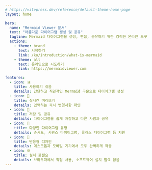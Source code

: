```yaml
---
# https://vitepress.dev/reference/default-theme-home-page
layout: home

hero:
  name: "Mermaid Viewer 문서"
  text: "아름다운 다이어그램 생성 및 공유"
  tagline: Mermaid 다이어그램을 생성, 편집, 공유하기 위한 강력한 온라인 도구
  actions:
    - theme: brand
      text: 시작하기
      link: /ko/introduction/what-is-mermaid
    - theme: alt
      text: 온라인으로 시도하기
      link: https://mermaidviewer.com

features:
  - icon: 📊
    title: 사용하기 쉬움
    details: 간단하고 직관적인 Mermaid 구문으로 다이어그램 생성
  - icon: 🔄
    title: 실시간 미리보기
    details: 입력하는 즉시 변경사항 확인
  - icon: 💾
    title: 저장 및 공유
    details: 다이어그램을 쉽게 저장하고 다른 사람과 공유
  - icon: 🎨
    title: 다양한 다이어그램 유형
    details: 순서도, 시퀀스 다이어그램, 클래스 다이어그램 등 지원
  - icon: 📱
    title: 반응형 디자인
    details: 데스크톱과 모바일 기기에서 모두 완벽하게 작동
  - icon: 🌐
    title: 설치 불필요
    details: 브라우저에서 직접 사용, 소프트웨어 설치 필요 없음
---
```

